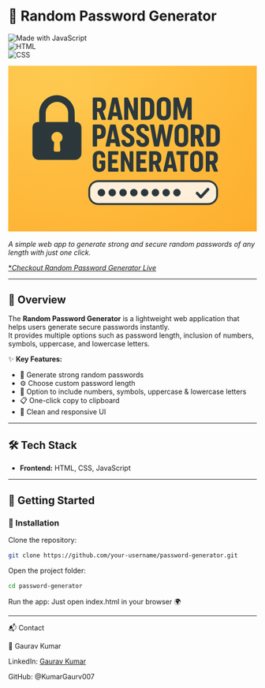 # 🔐 Random Password Generator  

![Made with JavaScript](https://img.shields.io/badge/Made%20with-JavaScript-F7DF1E?logo=javascript&logoColor=black)  
![HTML](https://img.shields.io/badge/HTML-5-orange?logo=html5&logoColor=white)  
![CSS](https://img.shields.io/badge/CSS-3-blue?logo=css3&logoColor=white)  

![Password Generator Banner](./images/banner.png)

*A simple web app to generate strong and secure random passwords of any length with just one click.* 

[**Checkout Random Password Generator Live*](https://password-generator-gaurav.vercel.app/)

---

## 📌 Overview
The **Random Password Generator** is a lightweight web application that helps users generate secure passwords instantly.  
It provides multiple options such as password length, inclusion of numbers, symbols, uppercase, and lowercase letters.  

✨ **Key Features:**
- 🔑 Generate strong random passwords  
- ⚙️ Choose custom password length  
- 🔢 Option to include numbers, symbols, uppercase & lowercase letters  
- 📋 One-click copy to clipboard  
- 📱 Clean and responsive UI  

---

## 🛠️ Tech Stack
- **Frontend:** HTML, CSS, JavaScript  

---

## 🚀 Getting Started  

### 🔧 Installation
Clone the repository:
```bash
git clone https://github.com/your-username/password-generator.git
```
Open the project folder:
```bash
cd password-generator
```

Run the app:
Just open index.html in your browser 🌍

---

📬 Contact

👤 Gaurav Kumar

LinkedIn: [Gaurav Kumar](https://www.linkedin.com/in/gaurav-kumar-25-oct?lipi=urn%3Ali%3Apage%3Ad_flagship3_profile_view_base_contact_details%3BW7%2FB5onwS4yNaZXl9gxzoA%3D%3D)

GitHub: @KumarGaurv007
